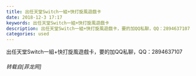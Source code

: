 ```yaml
---
title: 出任天堂Switch一組+快打旋風遊戲卡
date: 2018-12-3 17:17
keywords: 出任天堂Switch一組+快打旋風遊戲卡
description: 出任天堂Switch一組+快打旋風遊戲卡，要的加QQ私聊，QQ：2894637107
categories: used
---
```

<td class="t_f" id="postmessage_2400099">

出任天堂Switch一組+快打旋風遊戲卡，要的加QQ私聊，QQ：2894637107</td>
###### 转载自[菲龙网]